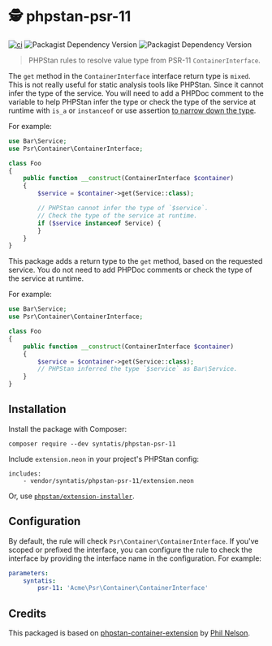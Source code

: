 # 🕵️  phpstan-psr-11

[![ci](https://github.com/syntatis/phpstan-psr-11/actions/workflows/ci.yml/badge.svg)](https://github.com/syntatis/phpstan-psr-11/actions/workflows/ci.yml)
![Packagist Dependency Version](https://img.shields.io/packagist/dependency-v/syntatis/phpstan-psr-11/php?color=%237A86B8)
![Packagist Dependency Version](https://img.shields.io/packagist/dependency-v/syntatis/phpstan-psr-11/phpstan%2Fphpstan)

> PHPStan rules to resolve value type from PSR-11 `ContainerInterface`.

The `get` method in the `ContainerInterface` interface return type is `mixed`. This is not really useful for static analysis tools like PHPStan. Since it cannot infer the type of the service. You will need to add a PHPDoc comment to the variable to help PHPStan infer the type or check the type of the service at runtime with `is_a` or `instanceof` or use assertion [to narrow down the type](https://phpstan.org/writing-php-code/narrowing-types).

For example:

```php
use Bar\Service;
use Psr\Container\ContainerInterface;

class Foo
{
    public function __construct(ContainerInterface $container)
    {
        $service = $container->get(Service::class); 

        // PHPStan cannot infer the type of `$service`.
        // Check the type of the service at runtime.
        if ($service instanceof Service) {
        }
    }
}
```

This package adds a return type to the `get` method, based on the requested service. You do not need to add PHPDoc comments or check the type of the service at runtime.

For example:

```php
use Bar\Service;
use Psr\Container\ContainerInterface;

class Foo
{
    public function __construct(ContainerInterface $container)
    {
        $service = $container->get(Service::class);
        // PHPStan inferred the type `$service` as Bar\Service.
    }
}
```

## Installation

Install the package with Composer:

```
composer require --dev syntatis/phpstan-psr-11
```

Include `extension.neon` in your project's PHPStan config:

```
includes:
    - vendor/syntatis/phpstan-psr-11/extension.neon
```

Or, use [`phpstan/extension-installer`](https://github.com/phpstan/extension-installer).

## Configuration

By default, the rule will check `Psr\Container\ContainerInterface`. If you've scoped or prefixed the interface, you can configure the rule to check the interface by providing the interface name in the configuration. For example:

```yaml
parameters:
    syntatis:
        psr-11: 'Acme\Psr\Container\ContainerInterface'
```

## Credits

This packaged is based on [phpstan-container-extension](https://packagist.org/packages/phil-nelson/phpstan-container-extension) by [Phil Nelson](https://github.com/phil-nelson).
